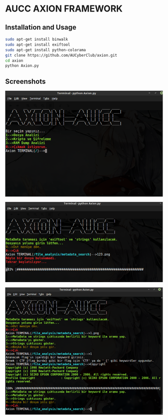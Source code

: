 AUCC AXION FRAMEWORK
====================

## Installation and Usage

```bash
sudo apt-get install binwalk
sudo apt-get install exiftool
sudo apt-get install python-colorama
git clone https://github.com/AUCyberClub/axion.git
cd axion
python Axion.py
```
## Screenshots

![screenshot](screenshots/1-2.png)

![screenshot](screenshots/2.png)

![screenshot](screenshots/3.png)

